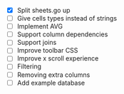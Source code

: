 - [x] Split sheets.go up
- [ ] Give cells types instead of strings
- [ ] Implement AVG
- [ ] Support column dependencies
- [ ] Support joins
- [ ] Improve toolbar CSS
- [ ] Improve x scroll experience
- [ ] Filtering
- [ ] Removing extra columns
- [ ] Add example database